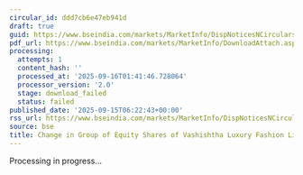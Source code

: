 ```yaml
---
circular_id: ddd7cb6e47eb941d
draft: true
guid: https://www.bseindia.com/markets/MarketInfo/DispNoticesNCirculars.aspx?Noticeid={D7400700-3191-4EDC-B16F-9664BDEE21E0}&noticeno=20250915-2&dt=09/15/2025&icount=2&totcount=81&flag=0
pdf_url: https://www.bseindia.com/markets/MarketInfo/DownloadAttach.aspx?id=20250915-2&attachedId=
processing:
  attempts: 1
  content_hash: ''
  processed_at: '2025-09-16T01:41:46.728064'
  processor_version: '2.0'
  stage: download_failed
  status: failed
published_date: '2025-09-15T06:22:43+00:00'
rss_url: https://www.bseindia.com/markets/MarketInfo/DispNoticesNCirculars.aspx?Noticeid={D7400700-3191-4EDC-B16F-9664BDEE21E0}&noticeno=20250915-2&dt=09/15/2025&icount=2&totcount=81&flag=0
source: bse
title: Change in Group of Equity Shares of Vashishtha Luxury Fashion Limited
---
```


Processing in progress...